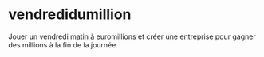 # vendredidumillion
Jouer un vendredi matin à euromillions et créer une entreprise pour gagner des millions à la fin de la journée.
